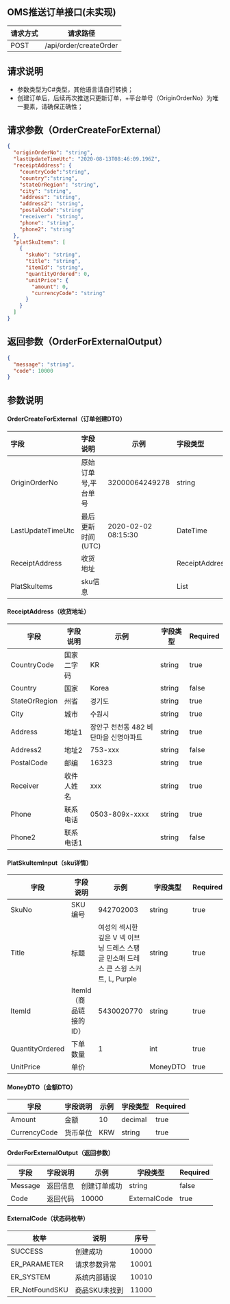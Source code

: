 ## OMS推送订单接口(未实现)
请求方式 | 请求路径
---|---
POST| /api/order/createOrder

  

## 请求说明

- 参数类型为C#类型，其他语言请自行转换；
- 创建订单后，后续再次推送只更新订单，+平台单号（OriginOrderNo）为唯一要素，请确保正确性；

## 请求参数（OrderCreateForExternal）

```json
{
  "originOrderNo": "string",
  "lastUpdateTimeUtc": "2020-08-13T08:46:09.196Z",
  "receiptAddress": {
	"countryCode":"string",
	"country":"string",
    "stateOrRegion": "string",
    "city": "string",
    "address": "string",
    "address2": "string",
	"postalCode":"string"
    "receiver": "string",
    "phone": "string",
    "phone2": "string"
  },
  "platSkuItems": [
    {
      "skuNo": "string",
      "title": "string",
      "itemId": "string",
      "quantityOrdered": 0,
      "unitPrice": {
        "amount": 0,
        "currencyCode": "string"
      }
    }
  ]
}
```

## 返回参数（OrderForExternalOutput）

```json
{
  "message": "string",
  "code": 10000
}
```



## 参数说明

#### OrderCreateForExternal（订单创建DTO）

| 字段                | 字段说明                 | 示例                | 字段类型               | Required |
| :------------------ | :----------------------- | ------------------- | :--------------------- | -------- |
| OriginOrderNo       | 原始订单号,平台单号      | 32000064249278      | string                 | true     |
| LastUpdateTimeUtc   | 最后更新时间(UTC)             | 2020-02-02 08:15:30 | DateTime               | true     |
| ReceiptAddress      | 收货地址                 |                     | ReceiptAddress         | true     |
| PlatSkuItems        | sku信息                  |                     | List<PlatSkuItemInput> | true     |


#### ReceiptAddress（收货地址）

| 字段          | 字段说明   | 示例                                  | 字段类型 | Required |
| ------------- | ---------- | ------------------------------------- | -------- | -------- |
| CountryCode   | 国家二字码 | KR                                    | string   | true     |
| Country       | 国家       | Korea                                 | string   | false    |
| StateOrRegion | 州省       | 경기도                                | string   | true     |
| City          | 城市       | 수원시                                | string   | true     |
| Address       | 地址1      | 장안구 천천동 482 비단마을 신명아파트 | string   | true     |
| Address2      | 地址2      | 753-xxx                               | string   | false    |
| PostalCode    | 邮编       | 16323                                 | string   | true     |
| Receiver      | 收件人姓名 | xxx                                   | string   | true     |
| Phone         | 联系电话   | 0503-809x-xxxx                        | string   | true     |
| Phone2        | 联系电话1  |                                       | string   | false    |



#### PlatSkuItemInput（sku详情）

| 字段            | 字段说明               | 示例                                                         | 字段类型 | Required |
| --------------- | ---------------------- | ------------------------------------------------------------ | -------- | -------- |
| SkuNo           | SKU编号                | 942702003                                                    | string   | true     |
| Title           | 标题                   | 여성의 섹시한 깊은 V 넥 이브닝 드레스 스팽글 민소매 드레스 큰 스윙 스커트, L, Purple | string   | true     |
| ItemId          | ItemId（商品链接的ID） | 5430020770                                                   | string   | true     |
| QuantityOrdered | 下单数量               | 1                                                            | int      | true     |
| UnitPrice       | 单价                   |                                                              | MoneyDTO | true     |


#### MoneyDTO（金额DTO）

| 字段         | 字段说明 | 示例 | 字段类型 | Required |
| ------------ | -------- | ---- | -------- | -------- |
| Amount       | 金额     | 10   | decimal  | true     |
| CurrencyCode | 货币单位 | KRW  | string   | true     |



#### OrderForExternalOutput（返回参数）

| 字段    | 字段说明 | 示例         | 字段类型     | Required |
| ------- | -------- | ------------ | ------------ | -------- |
| Message | 返回信息 | 创建订单成功 | string       | false    |
| Code    | 返回代码 | 10000        | ExternalCode | true     |




#### ExternalCode（状态码枚举）

| 枚举         | 说明         | 序号  |
| ------------ | ------------ | ----- |
| SUCCESS      | 创建成功     | 10000 |
| ER_PARAMETER | 请求参数异常 | 10001 |
| ER_SYSTEM    | 系统内部错误 | 10010 |
| ER_NotFoundSKU    | 商品SKU未找到 | 11000 |
